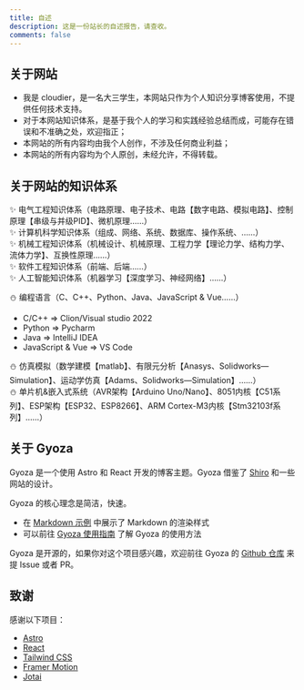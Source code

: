 ```yaml
---
title: 自述
description: 这是一份站长的自述报告，请查收。
comments: false
---
```


## 关于网站

- 我是 cloudier，是一名大三学生，本网站只作为个人知识分享博客使用，不提供任何技术支持。
- 对于本网站知识体系，是基于我个人的学习和实践经验总结而成，可能存在错误和不准确之处，欢迎指正；
- 本网站的所有内容均由我个人创作，不涉及任何商业利益；
- 本网站的所有内容均为个人原创，未经允许，不得转载。

## 关于网站的知识体系

✨ 电气工程知识体系（电路原理、电子技术、电路【数字电路、模拟电路】、控制原理【串级与并级PID】、微机原理……）<br />
✨ 计算机科学知识体系（组成、网络、系统、数据库、操作系统、……）<br />
✨ 机械工程知识体系（机械设计、机械原理、工程力学【理论力学、结构力学、流体力学】、互换性原理……）<br />
✨ 软件工程知识体系（前端、后端……）<br />
✨ 人工智能知识体系（机器学习【深度学习、神经网络】……）<br />

⛄ 编程语言（C、C++、Python、Java、JavaScript & Vue……）<br />

- C/C++ => Clion/Visual studio 2022
- Python => Pycharm
- Java => IntelliJ IDEA
- JavaScript & Vue => VS Code

⛄ 仿真模拟（数学建模【matlab】、有限元分析【Anasys、Solidworks—Simulation】、运动学仿真【Adams、Solidworks—Simulation】……）<br />
⛄ 单片机&嵌入式系统（AVR架构【Arduino Uno/Nano】、8051内核【C51系列】、ESP架构【ESP32、ESP8266】、ARM Cortex-M3内核【Stm32103f系列】……）<br />

## 关于 Gyoza

Gyoza 是一个使用 Astro 和 React 开发的博客主题。Gyoza 借鉴了 [Shiro](https://github.com/innei/Shiro) 和一些网站的设计。

Gyoza 的核心理念是简洁，快速。

- 在 [Markdown 示例](/posts/markdown) 中展示了 Markdown 的渲染样式
- 可以前往 [Gyoza 使用指南](/posts/guide) 了解 Gyoza 的使用方法

Gyoza 是开源的，如果你对这个项目感兴趣，欢迎前往 Gyoza 的 [Github 仓库](https://github.com/lxchapu/astro-gyoza) 来提 Issue 或者 PR。

## 致谢

感谢以下项目：

- [Astro](https://astro.build/)
- [React](https://reactjs.org/)
- [Tailwind CSS](https://tailwindcss.com/)
- [Framer Motion](https://www.framer.com/motion/)
- [Jotai](https://jotai.org/)
